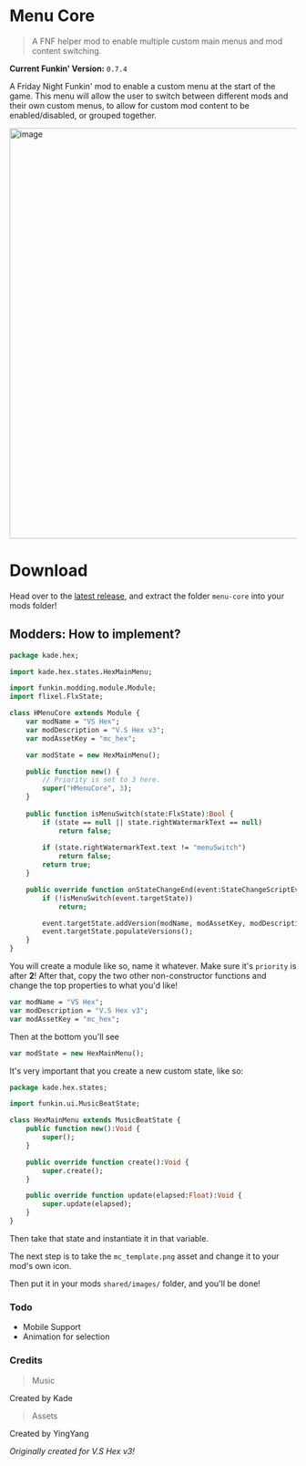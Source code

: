 # Menu Core
> A FNF helper mod to enable multiple custom main menus and mod content switching.

**Current Funkin' Version:** `0.7.4`

A Friday Night Funkin' mod to enable a custom menu at the start of the game. This menu will allow the user to switch between different mods and their own custom menus, to allow for custom mod content to be enabled/disabled, or grouped together.

<img width="1280" height="720" alt="image" src="https://github.com/user-attachments/assets/52320c53-0084-4494-8376-c11ec65e7125" />

# Download
Head over to the [latest release](https://github.com/Kade-github/Menu-Core/releases/latest), and extract the folder `menu-core` into your mods folder!

## Modders: How to implement?

```haxe
package kade.hex;

import kade.hex.states.HexMainMenu;

import funkin.modding.module.Module;
import flixel.FlxState;

class HMenuCore extends Module {
    var modName = "VS Hex";
    var modDescription = "V.S Hex v3";
    var modAssetKey = "mc_hex";

    var modState = new HexMainMenu();

    public function new() {
        // Priority is set to 3 here.
        super("HMenuCore", 3);
    }
    
    public function isMenuSwitch(state:FlxState):Bool {
        if (state == null || state.rightWatermarkText == null)
            return false;
        
        if (state.rightWatermarkText.text != "menuSwitch")
            return false;
        return true;
    }

    public override function onStateChangeEnd(event:StateChangeScriptEvent):Void {
        if (!isMenuSwitch(event.targetState))
            return;

        event.targetState.addVersion(modName, modAssetKey, modDescription, modState);
        event.targetState.populateVersions();
    }
}
```

You will create a module like so, name it whatever. Make sure it's `priority` is after **2**! After that, copy the two other non-constructor functions and change the top properties to what you'd like!

```haxe
var modName = "VS Hex";
var modDescription = "V.S Hex v3";
var modAssetKey = "mc_hex";
```

Then at the bottom you'll see 
```haxe
var modState = new HexMainMenu();
```

It's very important that you create a new custom state, like so:
```haxe
package kade.hex.states;

import funkin.ui.MusicBeatState;

class HexMainMenu extends MusicBeatState {
    public function new():Void {
        super();
    }

    public override function create():Void {
        super.create();
    }

    public override function update(elapsed:Float):Void {
        super.update(elapsed);
    }
}
```

Then take that state and instantiate it in that variable.

The next step is to take the `mc_template.png` asset and change it to your mod's own icon.

Then put it in your mods `shared/images/` folder, and you'll be done!

### Todo

- Mobile Support
- Animation for selection

### Credits

> Music

Created by Kade


> Assets

Created by YingYang


*Originally created for V.S Hex v3!*